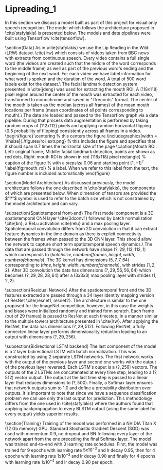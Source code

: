 # Lipreading_1
In this section we discuss a model built as part of this project for visual only speech recognition. The model which follows the architecture proposed in \cite{stafylakis} is presented below. The models and data pipelines were built using Tensorflow \cite{tensorflow}. 

\section{Data}
As in \cite{stafylakis} we use the Lip Reading in the Wild (LRW) dataset \cite{lrw} which consists of videos taken from BBC news with extracts from continuous speech. Every video contains a full single word (the videos are created such that the middle of the word corresponds to the middle frame) as well as part of the previous word's ending and the beginning of the next word. For each video we have label information for what word is spoken and the duration of the word. A total of $500$ word labels exist for the dataset.\\
The facial landmark detection system presented in \cite{jdeng} was used for extracting the mouth ROI. A $(118x118)$ pixel region around the center of the mouth was extracted for each video, transformed to monochrome and saved in ".tfrecords" format. The center of the mouth is taken as the median (across all frames) of the mean mouth locations per frame (mean coordinates of all points corresponding to mouth).\\
The data are loaded and passed to the Tensorflow graph via a data pipeline. During that process data augmentation is performed by taking random crops of $(112x112)$ pixels and applying random horizontal flipping (0.5 probability of flipping) consistently across all frames in a video.
\begin{figure}
\centering % this centers the figure
\includegraphics[width = 1\hsize]{./figures/roi_extr.png} % this includes the figure and specifies that it should span 0.7 times the horizontal size of the page
\caption{Mouth ROI. Left: original frame, Middle: facial landmark detection, points are shown as red dots, Right: mouth ROI is shown in red $(118x118)$ pixel rectangle} % caption of the figure
% with a $stepsize$ $0.06$ and starting point $[1, -1]^T$
\label{fig:mouth_roi} % a label. When we refer to this label from the text, the figure number is included automatically
\end{figure}

\section{Model Architecture}
As discussed previously, the model architecture follows the one described in \cite{stafylakis}, the components of which are presented below. When dimension of tensors are provided the $"?"$ symbol is used to refer to the batch size which is not constrained by the model architecture and can vary.

\subsection{Spatiotemporal front-end}
The first model component is a 3D spatiotemporal CNN layer \cite{3dconv1} followed by batch normalization \cite{bn}, a ReLu activation \cite{relu} and a max pooling layer. Spatiotemporal convolution differs from 2D convolution in that it can extract feature dynamics in the time domain as there is explicit connectivity between the frames when passed to the 3D CNN layer. This should allow the network to capture short term spatiotemporal speech dynamics.\\
The data that are passed through the network have shape $(?, 29, 112, 112, 1)$ which corresponds to $(batch size, number of frames, height, width, number of channels)$. The 3D kernel has dimensions $(5, 7, 7, 64)$ corresponding to $(time, height, width, number of channels)$, with strides $(1, 2, 2)$. After 3D convolution the data has dimensions $(?, 29, 56, 56, 64)$ which becomes $(?, 29, 28, 28, 64)$ after a $(3x3x3)$ max pooling layer with strides $(1, 2, 2)$.

\subsection{Residual Network}
After the spatiotemporal front end the 3D features extracted are passed through a 34 layer Identity mapping version of ResNet \cite{resnet1, resnet2}. The architecture is similar to the one proposed for the ImageNet competition, however, in this case the weights and biases were initialized randomly and trained form scratch. Each frame (out of $29$ frames) is passed to ResNet at each timestep, in a manner similar to the multiple towers architecture presented in \cite{lrw}. After applying the ResNet, the data has dimensions $(?, 29, 512)$. Following ResNet, a fully connected linear layer performs dimensionality reduction leading to an output with dimensions $(?, 29, 256)$.

\subsection{Bidirectional LSTM backend}
The last component of the model is a $2$ layer bidirectional LSTM with batch normalization. This was constructed by using $2$ separate LSTM networks. The first network works with the output of the previous layer and second one works with the output of the previous layer reversed. Each LSTM's ouput is a $(?, 256)$ vectors. The outputs of the $2$ LSTMs are concatenated at every time step, leading to a $(?, 512)$ vector output. The output at the last time step is passed to a linear layer that reduces dimensions to $(?, 500)$. Finally, a Softmax layer ensures that network outputs sum to $1.0$ and define a probability distribution over outputs. It is important to note that since we have a sequence classification problem we can use only the last output for prediction. This methodology differs from the one used in \cite{stafylakis} where the authors found that applying backpropagation to every BLSTM output (using the same label for every output) yields superior results. 

\section{Training}
Training of the model was performed in a NVIDIA Titan X (12 Gb memory) GPU. Standard Stochastic Gradient Descent (SGD) was used with momentum 0.9, no dropout and BN following every layer of the network apart from the one preceding the final Softmax layer. The model was trained end-to-end with $3$ learning rate schedules. First, the model was trained for 9 epochs with learning rate $5 x 10^{-3}$ and lr decay $0.95$, then for 4 epochs with learning rate $1 x 10^{-3}$ and lr decay $0.90$ and finally for 4 epochs with learning rate $1 x 10^{-4}$ and lr decay $0.90$ per epoch.

